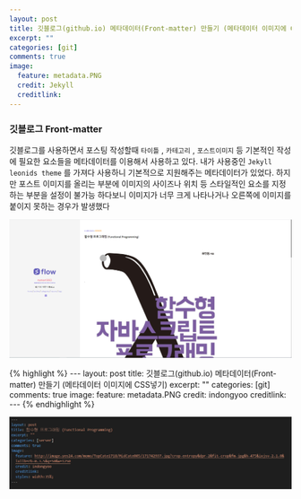 ```yaml
---
layout: post
title: 깃블로그(github.io) 메타데이터(Front-matter) 만들기 (메타데이터 이미지에 CSS넣기)
excerpt: ""
categories: [git]
comments: true
image:
  feature: metadata.PNG
  credit: Jekyll
  creditlink: 
---
```



### 깃블로그 Front-matter



깃블로그를 사용하면서 포스팅 작성할때 `타이틀` , `카테고리` , `포스트이미지` 등 기본적인 작성에 필요한 요소들을 메타데이터를 이용해서 사용하고 있다. 내가 사용중인 `Jekyll leonids theme` 를 가져다 사용하니 기본적으로 지원해주는 메타데이터가 있었다. 하지만 포스트 이미지를 올리는 부분에 이미지의 사이즈나 위치 등 스타일적인 요소를 지정하는 부분을 설정이 불가능 하다보니 이미지가 너무 크게 나타나거나 오른쪽에 이미지를 붙이지 못하는 경우가 발생했다 



![Front-metter](/img/예시1.PNG)

{% highlight %}
    ---
        layout: post
        title: 깃블로그(github.io) 메타데이터(Front-matter) 만들기 (메타데이터 이미지에 CSS넣기)
        excerpt: ""
        categories: [git]
        comments: true
        image:
        feature: metadata.PNG
        credit: indongyoo
        creditlink: 
    ---
{% endhighlight %}



![Front-metter](/img/예시.PNG) 
